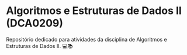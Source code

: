 # Algoritmos e Estruturas de Dados II (DCA0209)
Repositório dedicado para atividades da disciplina de Algoritmos e Estruturas de Dados II. 💻📚

